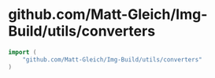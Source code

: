 # github.com/Matt-Gleich/Img-Build/utils/converters

```go
import (
    "github.com/Matt-Gleich/Img-Build/utils/converters"
)
```

